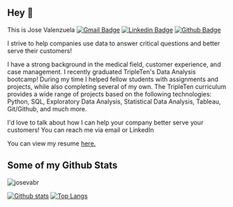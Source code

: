 ## Hey 👋

This is Jose Valenzuela
[![Gmail Badge](https://img.shields.io/badge/-josevabram@gmail.com-c14438?style=flat&logo=Gmail&logoColor=white&link=mailto:josevabram@gmail.com)](mailto:josevabram@gmail.com) 
[![Linkedin Badge](https://img.shields.io/badge/-josevabr-0072b1?style=flat&logo=Linkedin&logoColor=white&link=https://www.linkedin.com/in/josevabr/)](https://www.linkedin.com/in/josevabr/) [![Github Badge](https://img.shields.io/badge/-josevabr-grey?style=flat&logo=github&logoColor=white&link=https://github.com/josevabr/)](https://www.github.com/josevabr/) <p align='left'>I strive to help companies use data to answer critical questions and better serve their customers!

I have a strong background in the medical field, customer experience, and case management. I recently graduated TripleTen's Data Analysis bootcamp! During my time I helped fellow students with assignments and projects, while also completing several of my own. The TripleTen curriculum provides a wide range of projects based on the following technologies: Python, SQL, Exploratory Data Analysis, Statistical Data Analysis, Tableau, Git/Github, and much more.

I'd love to talk about how I can help your company better serve your customers! You can reach me via email or LinkedIn</p><p align='left'> You can view my resume <a href='https://docs.google.com/document/d/12-6EdrkNAJ2XiGaLrUiEdhQ1ay4cPU_uoABmh0iK9Nk/edit ' target=_blank><u>here</u>.</a></p>
## Some of my Github Stats
<p align=left> <img src=https://komarev.com/ghpvc/?username=josevabr alt=josevabr /> </p>

[![Github stats](https://github-readme-stats.vercel.app/api?username=josevabr&show_icons=true&include_all_commits=true)](https://github.com/josevabr/github-readme-stats)
[![Top Langs](https://github-readme-stats.vercel.app/api/top-langs/?username=josevabr&layout=compact)](https://github.com/josevabr/github-readme-stats)

<!--
**josevabr/josevabr** is a ✨ _special_ ✨ repository because its `README.md` (this file) appears on your GitHub profile.

Here are some ideas to get you started:

- 🔭 I’m currently working on ...
- 🌱 I’m currently learning ...
- 👯 I’m looking to collaborate on ...
- 🤔 I’m looking for help with ...
- 💬 Ask me about ...
- 📫 How to reach me: ...
- 😄 Pronouns: ...
- ⚡ Fun fact: ...
-->
